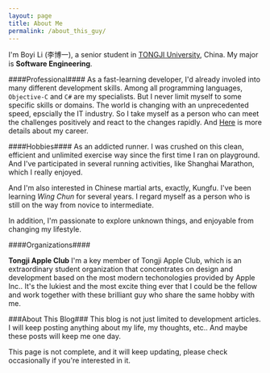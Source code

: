 ```yaml
---
layout: page
title: About Me
permalink: /about_this_guy/
---
```


I'm Boyi Li (李博一), a senior student in [TONGJI University](http://www.tongji.edu.cn/english/), China. My major is **Software Engineering**.

####Professional####
As a fast-learning developer, I'd already involed into many different development skills. Among all programming languages, `Objective-C` and `C#` are my specialists. But I never limit myself to some specific skills or domains. The world is changing with an unprecedented speed, epscially the IT industry. So I take myself as a person who can meet the challenges positively and react to the changes rapidly. And [Here](/résumé) is more details about my career.

####Hobbies####
As an addicted runner. I was crushed on this clean, efficient and unlimited exercise way since the first time I ran on playground. And I've participated in several running activities, like Shanghai Marathon, which I really enjoyed.

And I'm also interested in Chinese martial arts, exactly, Kungfu. I've been learning *Wing Chun* for several years. I regard myself as a person who is still on the way from novice to intermediate.

In addition, I'm passionate to explore unknown things, and enjoyable from changing my lifestyle.

####Organizations####

**Tongji Apple Club**
I'm a key member of Tongji Apple Club, which is an extraordinary student organization that concentrates on design and development based on the most modern techonologies provided by Apple Inc.. It's the lukiest and the most excite thing ever that I could be the fellow and work together with these brilliant guy who share the same hobby with me.

###About This Blog###
This blog is not just limited to development articles. I will keep posting anything about my life, my thoughts, etc.. And maybe these posts will keep me one day.

<div class="bl-note">
	This page is not complete, and it will keep updating, please check occasionally if you're interested in it.
</div>